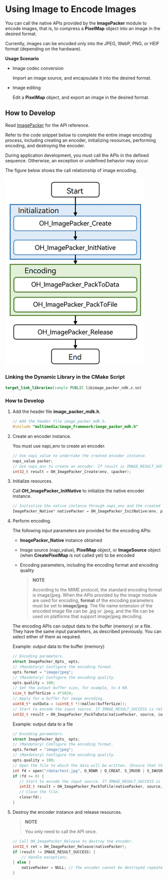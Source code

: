 # Using Image to Encode Images

You can call the native APIs provided by the **ImagePacker** module to encode images, that is, to compress a **PixelMap** object into an image in the desired format.

Currently, images can be encoded only into the JPEG, WebP, PNG, or HEIF format (depending on the hardware).

**Usage Scenario**

- Image codec conversion

  Import an image source, and encapsulate it into the desired format.
- Image editing

  Edit a **PixelMap** object, and export an image in the desired format.

## How to Develop

Read [ImagePacker](../../reference/apis-image-kit/image__packer__mdk_8h.md) for the API reference.

Refer to the code snippet below to complete the entire image encoding process, including creating an encoder, initializing resources, performing encoding, and destroying the encoder.

During application development, you must call the APIs in the defined sequence. Otherwise, an exception or undefined behavior may occur.  

The figure below shows the call relationship of image encoding.

![Call relationship of image encoding](figures/image-encode-native.png)

### Linking the Dynamic Library in the CMake Script

``` cmake
target_link_libraries(sample PUBLIC libimage_packer_ndk.z.so)
```

### How to Develop

1. Add the header file **image_packer_mdk.h**.

   ```cpp
   // Add the header file image_packer_mdk.h.
   #include "multimedia/image_framework/image_packer_mdk.h"
   ```

2. Create an encoder instance.

   You must use napi_env to create an encoder.

   ```cpp
   // Use napi_value to undertake the created encoder instance.
   napi_value packer;
   // Use napi_env to create an encoder. If result is IMAGE_RESULT_SUCCESS, the encoder is created.
   int32_t result = OH_ImagePacker_Create(env, &packer);
   ```

3. Initialize resources.

   Call **OH_ImagePacker_InitNative** to initialize the native encoder instance.

   ```cpp
   // Initialize the native instance through napi_env and the created encoder instance.
   ImagePacker_Native* nativePacker = OH_ImagePacker_InitNative(env, packer);
   ```

4. Perform encoding.

   The following input parameters are provided for the encoding APIs:

   - **ImagePacker_Native** instance obtained

   - Image source (napi_value), **PixelMap** object, or **ImageSource** object (when **CreatePixelMap** is not called yet) to be encoded

   - Encoding parameters, including the encoding format and encoding quality

      > **NOTE**
      >
      > According to the MIME protocol, the standard encoding format is image/jpeg. When the APIs provided by the image module are used for encoding, **format** of the encoding parameters must be set to **image/jpeg**. The file name extension of the encoded image file can be .jpg or .jpeg, and the file can be used on platforms that support image/jpeg decoding.

   The encoding APIs can output data to the buffer (memory) or a file. They have the same input parameters, as described previously. You can select either of them as required.

   Example: output data to the buffer (memory)

   ```cpp
   // Encoding parameters.
   struct ImagePacker_Opts_ opts;
   // (Mandatory) Configure the encoding format.
   opts.format = "image/jpeg";
   // (Mandatory) Configure the encoding quality.
   opts.quality = 100;
   // Set the output buffer size, for example, to 4 KB.
   size_t bufferSize = 4*1024;
   // Apply for a buffer for image encoding.
   uint8_t* outData = (uint8_t *)(malloc(bufferSize));
   // Start to encode the input source. If IMAGE_RESULT_SUCCESS is returned, the encoding is successful. In this case, bufferSize indicates the size of the buffer used for encoding.
   int32_t result = OH_ImagePacker_PackToData(nativePacker, source, &opts, outData, &bufferSize);
   ```

   Example: output data to a file

   ```cpp
   // Encoding parameters.
   struct ImagePacker_Opts_ opts;
   // (Mandatory) Configure the encoding format.
   opts.format = "image/jpeg";
   // (Mandatory) Configure the encoding quality.
   opts.quality = 100;
   // Open the file to which the data will be written. (Ensure that the application has the permission to access the file path.)
   int fd = open("/data/test.jpg", O_RDWR | O_CREAT, S_IRUSR | S_IWUSR);
   if (fd >= 0) {
      // Start to encode the input source. If IMAGE_RESULT_SUCCESS is returned, the encoding is successful.
      int32_t result = OH_ImagePacker_PackToFile(nativePacker, source, &opts, fd);  
      // Close the file.
      close(fd);
   }
   ```

5. Destroy the encoder instance and release resources.

   > **NOTE**
   >
   > You only need to call the API once.

   ```c++
   // Call OH_ImagePacker_Release to destroy the encoder.
   int32_t ret = OH_ImagePacker_Release(nativePacker);
   if (result != IMAGE_RESULT_SUCCESS) {
       // Handle exceptions.
   } else {
       nativePacker = NULL; // The encoder cannot be destroyed repeatedly.
   }
   ```
